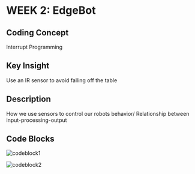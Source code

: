 # WEEK 2: EdgeBot

## Coding Concept

Interrupt Programming 

## Key Insight

Use an IR sensor to avoid falling off the table

## Description

How we use sensors to control our robots behavior/ Relationship between input-processing-output

## Code Blocks

![codeblock1](https://lh3.googleusercontent.com/HnmDracfdmyvab8ErkRTBJhEEiHWj7Qyv7awBbRAgZJvHLflOh95fz9KYj-SmUMyyQsHzyM3NNA2yJ23iAkr=w3360-h1862-rw)

![codeblock2](https://lh3.googleusercontent.com/FE2lZnufzyvxIkW792-IwYCbD0yqlb6se5eX8xHALOClc7KBrSb4i8snvGR1ar12qrXgFxEOf1iQtoq9op87=w3360-h1862-rw)
